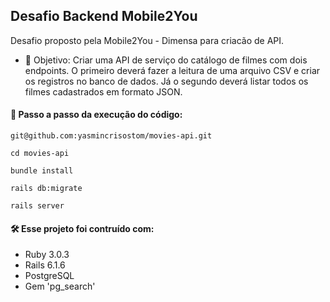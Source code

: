 ## **Desafio Backend Mobile2You**

Desafio proposto pela Mobile2You - Dimensa para criacão de API.

- 🎯 Objetivo: Criar uma API de serviço do catálogo de filmes com dois endpoints. O primeiro deverá fazer a leitura de uma arquivo CSV e criar os registros no banco de dados. Já o segundo deverá listar todos os filmes cadastrados em formato JSON.

#### **🔧 Passo a passo da execução do código:**
```
git@github.com:yasmincrisostom/movies-api.git
```
```
cd movies-api
```
```
bundle install
```
```
rails db:migrate
```
```
rails server
```

#### **🛠 Esse projeto foi contruído com:**
- Ruby 3.0.3
- Rails 6.1.6
- PostgreSQL
- Gem 'pg_search'
